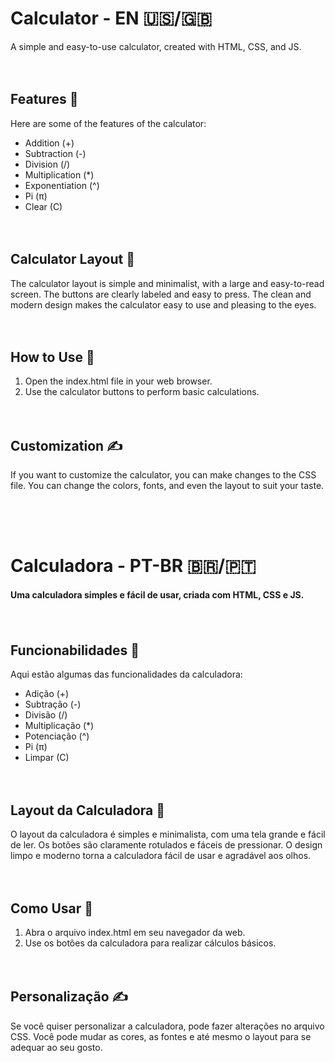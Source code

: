 # Calculator - EN 🇺🇸/🇬🇧

A simple and easy-to-use calculator, created with HTML, CSS, and JS.

<div style="height: 20px;"></div>

## Features 🌟
Here are some of the features of the calculator:

- Addition (+)
- Subtraction (-)
- Division (/)
- Multiplication (*)
- Exponentiation (^)
- Pi (π)
- Clear (C)

<div style="height: 20px;"></div>

## Calculator Layout 🎨
The calculator layout is simple and minimalist, with a large and easy-to-read screen. The buttons are clearly labeled and easy to press. The clean and modern design makes the calculator easy to use and pleasing to the eyes.

<div style="height: 20px;"></div>

## How to Use 🧐
1. Open the index.html file in your web browser.
2. Use the calculator buttons to perform basic calculations.
<div style="height: 20px;"></div>

## Customization ✍️
If you want to customize the calculator, you can make changes to the CSS file. You can change the colors, fonts, and even the layout to suit your taste.



<div style="height: 50px;"></div>

# Calculadora - PT-BR 🇧🇷/🇵🇹

#### Uma calculadora simples e fácil de usar, criada com HTML, CSS e JS.

<div style="height: 20px;"></div>

## Funcionabilidades 🌟

Aqui estão algumas das funcionalidades da calculadora:

- Adição (+)
- Subtração (-)
- Divisão (/)
- Multiplicação (*)
- Potenciação (^)
- Pi (π)
- Limpar (C)
<div style="height: 20px;"></div>

## Layout da Calculadora 🎨
O layout da calculadora é simples e minimalista, com uma tela grande e fácil de ler. Os botões são claramente rotulados e fáceis de pressionar. O design limpo e moderno torna a calculadora fácil de usar e agradável aos olhos.

<div style="height: 20px;"></div>

## Como Usar 🧐

1. Abra o arquivo index.html em seu navegador da web.
2. Use os botões da calculadora para realizar cálculos básicos.

<div style="height: 20px;"></div>

## Personalização ✍️

Se você quiser personalizar a calculadora, pode fazer alterações no arquivo CSS. Você pode mudar as cores, as fontes e até mesmo o layout para se adequar ao seu gosto.

